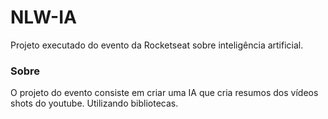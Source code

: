 # NLW-IA
Projeto executado do evento da Rocketseat sobre inteligência artificial.

### Sobre
O projeto do evento consiste em criar uma IA que cria resumos dos vídeos shots do youtube.
Utilizando bibliotecas.
